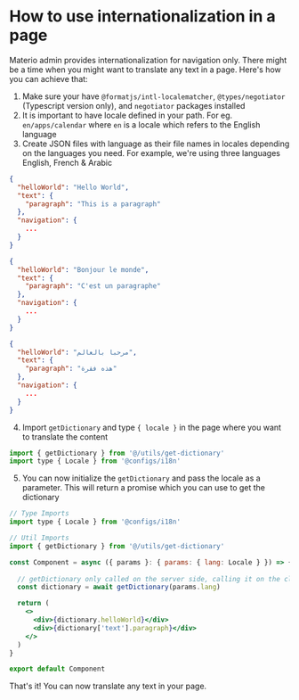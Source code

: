 # How to use internationalization in a page

Materio admin provides internationalization for navigation only. There might be a time when you might want to translate any text in a page. Here's how you can achieve that:

1. Make sure your have `@formatjs/intl-localematcher`, `@types/negotiator` (Typescript version only), and `negotiator` packages installed
2. It is important to have locale defined in your path. For eg. `en/apps/calendar` where `en` is a locale which refers to the English language
3. Create JSON files with language as their file names in locales depending on the languages you need. For example, we're using three languages English, French & Arabic

  ```json title="en.json"
  {
    "helloWorld": "Hello World",
    "text": {
      "paragraph": "This is a paragraph"
    },
    "navigation": {
      ...
    }
  }
  ```

  ```json title="fr.json"
  {
    "helloWorld": "Bonjour le monde",
    "text": {
      "paragraph": "C'est un paragraphe"
    },
    "navigation": {
      ...
    }
  }
  ```

  ```json title="ar.json"
  {
    "helloWorld": "مرحبا بالعالم",
    "text": {
      "paragraph": "هذه فقرة"
    },
    "navigation": {
      ...
    }
  }
  ```

4. Import `getDictionary` and type `{ locale }` in the page where you want to translate the content

  ```jsx
  import { getDictionary } from '@/utils/get-dictionary'
  import type { Locale } from '@configs/i18n'
  ```

5. You can now initialize the `getDictionary` and pass the locale as a parameter. This will return a promise which you can use to get the dictionary

  ```jsx
  // Type Imports
  import type { Locale } from '@configs/i18n'

  // Util Imports
  import { getDictionary } from '@/utils/get-dictionary'

  const Component = async ({ params }: { params: { lang: Locale } }) => {
    
    // getDictionary only called on the server side, calling it on the client side will throw an error
    const dictionary = await getDictionary(params.lang)

    return (
      <>
        <div>{dictionary.helloWorld}</div>
        <div>{dictionary['text'].paragraph}</div>
      </>
    )
  }

  export default Component
  ```

That's it! You can now translate any text in your page.
